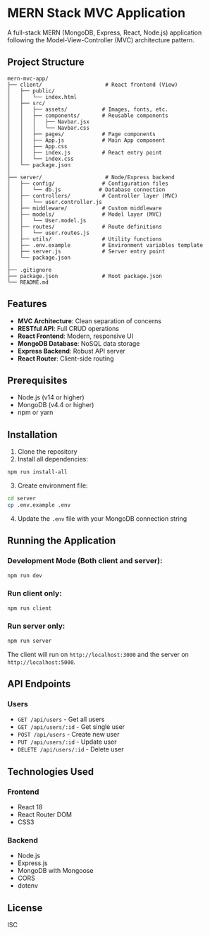 # MERN Stack MVC Application

A full-stack MERN (MongoDB, Express, React, Node.js) application following the Model-View-Controller (MVC) architecture pattern.

## Project Structure

```
mern-mvc-app/
├── client/                    # React frontend (View)
│   ├── public/
│   │   └── index.html
│   ├── src/
│   │   ├── assets/           # Images, fonts, etc.
│   │   ├── components/       # Reusable components
│   │   │   ├── Navbar.jsx
│   │   │   └── Navbar.css
│   │   ├── pages/            # Page components
│   │   ├── App.js            # Main App component
│   │   ├── App.css
│   │   ├── index.js          # React entry point
│   │   └── index.css
│   └── package.json
│
├── server/                    # Node/Express backend
│   ├── config/               # Configuration files
│   │   └── db.js            # Database connection
│   ├── controllers/          # Controller layer (MVC)
│   │   └── user.controller.js
│   ├── middleware/           # Custom middleware
│   ├── models/               # Model layer (MVC)
│   │   └── User.model.js
│   ├── routes/               # Route definitions
│   │   └── user.routes.js
│   ├── utils/                # Utility functions
│   ├── .env.example          # Environment variables template
│   ├── server.js             # Server entry point
│   └── package.json
│
├── .gitignore
├── package.json              # Root package.json
└── README.md

```

## Features

- **MVC Architecture**: Clean separation of concerns
- **RESTful API**: Full CRUD operations
- **React Frontend**: Modern, responsive UI
- **MongoDB Database**: NoSQL data storage
- **Express Backend**: Robust API server
- **React Router**: Client-side routing

## Prerequisites

- Node.js (v14 or higher)
- MongoDB (v4.4 or higher)
- npm or yarn

## Installation

1. Clone the repository
2. Install all dependencies:
```bash
npm run install-all
```

3. Create environment file:
```bash
cd server
cp .env.example .env
```

4. Update the `.env` file with your MongoDB connection string

## Running the Application

### Development Mode (Both client and server):
```bash
npm run dev
```

### Run client only:
```bash
npm run client
```

### Run server only:
```bash
npm run server
```

The client will run on `http://localhost:3000` and the server on `http://localhost:5000`.

## API Endpoints

### Users
- `GET /api/users` - Get all users
- `GET /api/users/:id` - Get single user
- `POST /api/users` - Create new user
- `PUT /api/users/:id` - Update user
- `DELETE /api/users/:id` - Delete user

## Technologies Used

### Frontend
- React 18
- React Router DOM
- CSS3

### Backend
- Node.js
- Express.js
- MongoDB with Mongoose
- CORS
- dotenv

## License

ISC

